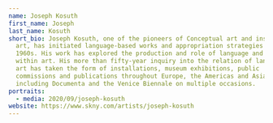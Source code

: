 ```yaml
---
name: Joseph Kosuth
first_name: Joseph
last_name: Kosuth
short_bio: Joseph Kosuth, one of the pioneers of Conceptual art and installation
  art, has initiated language-based works and appropriation strategies since the
  1960s. His work has explored the production and role of language and meaning
  within art. His more than fifty-year inquiry into the relation of language to
  art has taken the form of installations, museum exhibitions, public
  commissions and publications throughout Europe, the Americas and Asia,
  including Documenta and the Venice Biennale on multiple occasions.
portraits:
  - media: 2020/09/joseph-kosuth
website: https://www.skny.com/artists/joseph-kosuth
---
```

